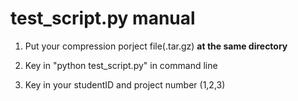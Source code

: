 # test_script.py manual

1. Put your compression porject file(.tar.gz) __at the same directory__

2. Key in "python test_script.py" in command line

3. Key in your studentID and project number (1,2,3)